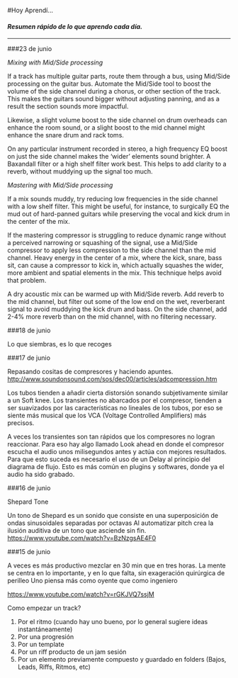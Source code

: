#Hoy Aprendí...   

#### *Resumen rápido de lo que aprendo cada día.*
----------------




###23 de junio  

*Mixing with Mid/Side processing*

If a track has multiple guitar parts, route them through a bus, using Mid/Side processing on the guitar bus. Automate the Mid/Side tool to boost the volume of the side channel during a chorus, or other section of the track. This makes the guitars sound bigger without adjusting panning, and as a result the section sounds more impactful.  

Likewise, a slight volume boost to the side channel on drum overheads can enhance the room sound, or a slight boost to the mid channel might enhance the snare drum and rack toms.   

On any particular instrument recorded in stereo, a high frequency EQ boost on just the side channel makes the ‘wider’ elements sound brighter. A Baxandall filter or a high shelf filter work best. This helps to add clarity to a reverb, without muddying up the signal too much.   
  

*Mastering with Mid/Side processing*

If a mix sounds muddy, try reducing low frequencies in the side channel with a low shelf filter. This might be useful, for instance, to surgically EQ the mud out of hard-panned guitars while preserving the vocal and kick drum in the center of the mix.

If the mastering compressor is struggling to reduce dynamic range without a perceived narrowing or squashing of the signal, use a Mid/Side compressor to apply less compression to the side channel than the mid channel. Heavy energy in the center of a mix, where the kick, snare, bass sit, can cause a compressor to kick in, which actually squashes the wider, more ambient and spatial elements in the mix. This technique helps avoid that problem.    

A dry acoustic mix can be warmed up with Mid/Side reverb. Add reverb to the mid channel, but filter out some of the low end on the wet, reverberant signal to avoid muddying the kick drum and bass. On the side channel, add 2-4% more reverb than on the mid channel, with no filtering necessary.   


###18 de junio  

Lo que siembras, es lo que recoges 


###17 de junio

Repasando cositas de compresores y haciendo apuntes.  
http://www.soundonsound.com/sos/dec00/articles/adcompression.htm  


Los tubos tienden a añadir cierta distorsión  sonando subjetivamente similar a un Soft knee. Los transientes no abarcados por el compresor, tienden a ser suavizados por las características no lineales de los tubos, por eso se siente más musical que los VCA (Voltage Controlled Amplifiers) más precisos.   

A veces los transientes son tan rápidos que los compresores no logran reaccionar. Para eso hay algo llamado Look ahead en donde el compresor escucha el audio unos milisegundos antes y actúa con mejores resultados.  Para que esto suceda es necesario el uso de un Delay al principio del diagrama de flujo.  Esto es más común en plugins y softwares, donde ya el audio ha sido grabado.



###16 de junio

Shepard Tone    

Un tono de Shepard es un sonido que consiste en una superposición de ondas sinusoidales separadas por octavas Al automatizar  pitch crea la ilusión auditiva de un tono que asciende sin fin.  
https://www.youtube.com/watch?v=BzNzgsAE4F0   


###15 de junio

A veces es más productivo mezclar en 30 min que en tres horas.
La mente se centra en lo importante, y en lo que falta, sin exageración quirúrgica de perilleo 
Uno piensa más como oyente que como ingeniero      

https://www.youtube.com/watch?v=rGKJVQ7ssjM   

Como empezar un track?   

1.	Por el ritmo  (cuando hay uno bueno, por lo general sugiere ideas  instantáneamente)  
2.	Por una progresión      
3.	Por un template       
4.	Por un riff producto de un jam sesión      
5.	Por un elemento previamente compuesto y guardado en folders (Bajos, Leads, Riffs, Ritmos, etc)      



